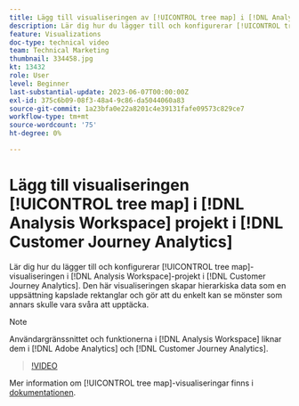```yaml
---
title: Lägg till visualiseringen av [!UICONTROL tree map] i [!DNL Analysis Workspace] projekt
description: Lär dig hur du lägger till och konfigurerar [!UICONTROL tree map]-visualiseringen i [!DNL Analysis Workspace] projekt i [!DNL Customer Journey Analytics].
feature: Visualizations
doc-type: technical video
team: Technical Marketing
thumbnail: 334458.jpg
kt: 13432
role: User
level: Beginner
last-substantial-update: 2023-06-07T00:00:00Z
exl-id: 375c6b09-08f3-48a4-9c86-da5044060a83
source-git-commit: 1a23bfa0e22a8201c4e39131fafe09573c829ce7
workflow-type: tm+mt
source-wordcount: '75'
ht-degree: 0%

---
```


# Lägg till visualiseringen [!UICONTROL tree map] i [!DNL Analysis Workspace] projekt i [!DNL Customer Journey Analytics]

Lär dig hur du lägger till och konfigurerar [!UICONTROL tree map]-visualiseringen i [!DNL Analysis Workspace]-projekt i [!DNL Customer Journey Analytics]. Den här visualiseringen skapar hierarkiska data som en uppsättning kapslade rektanglar och gör att du enkelt kan se mönster som annars skulle vara svåra att upptäcka.

>[!NOTE]
>
>Användargränssnittet och funktionerna i [!DNL Analysis Workspace] liknar dem i [!DNL Adobe Analytics] och [!DNL Customer Journey Analytics].

>[!VIDEO](https://video.tv.adobe.com/v/334458/?quality=12&learn=on)

Mer information om [!UICONTROL tree map]-visualiseringar finns i [dokumentationen](https://experienceleague.adobe.com/docs/analytics-platform/using/cja-workspace/visualizations/treemap.html).
